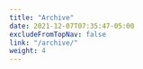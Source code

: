 ```yaml
---
title: "Archive"
date: 2021-12-07T07:35:47-05:00
excludeFromTopNav: false
link: "/archive/"
weight: 4
---
```

